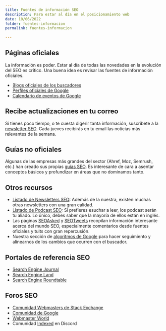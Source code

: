 ```yaml
---
title: Fuentes de información SEO
description: Para estar al día en el posicionamiento web
date: 10/06/2022
folder: fuentes-informacion
permalink: fuentes-informacion
  
---
```



## Páginas oficiales

La información es poder. Estar al día de todas las novedades en la evolución del SEO es crítico. Una buena idea es revisar las fuentes de información oficiales.

- [Blogs oficiales de los buscadores](https://chuletaseo.com/blogs-oficiales) 
- [Perfiles oficiales de Google](https://chuletaseo.com/perfiles-oficiales-google)
- [Calendario de eventos de Google](https://www.google.com/webmasters/connect/?hl=es)

## Recibe actualizaciones en tu correo

Si tienes poco tiempo, o te cuesta digerir tanta información, suscríbete a la [newsletter SEO](https://newsletter.chuletaseo.com). Cada jueves recibirás en tu email las noticias más relevantes de la semana.

## Guías no oficiales

Algunas de las empresas más grandes del sector (Ahref, Moz, Semrush, etc.) han creado sus propias [guías SEO](https://chuletaseo.com/guias-seo). Es interesante de cara a asentar conceptos básicos y profundizar en áreas que no dominamos tanto.

## Otros recursos

- [Listado de Newsletters SEO](https://chuletaseo.com/newsletter-seo): Además de la nuestra, existen muchas otras newsletters con una gran calidad.
- [Listado de Podcast SEO](https://chuletaseo.com/podcast-seo): Si prefieres esuchar a leer, los podcast serán tu aliado. Lo único, debes saber que la mayoría de ellos están en inglés.
- Las páginas [SEOAsked](https://seoasked.com/)  y [SEOTweets](https://seotweets.io/) recopilan información interesante acerca del mundo SEO, especialmente comentarios desde fuentes oficiales y tuits con gran repercusión.
- Nuestra sección de [algoritmos de Google](https://chuletaseo.com/algoritmos-google) para hacer seguimiento y alinearnos de los cambios que ocurren con el buscador.

## Portales de referencia SEO

- [Search Engine Journal](https://www.searchenginejournal.com/) 
- [Search Engine Land](https://searchengineland.com/)
- [Search Engine Roundtable](https://www.seroundtable.com/)


## Foros SEO

- [Comunidad Webmasters de Stack Exchange](https://webmasters.stackexchange.com/questions)
- [Comunidad de Google](https://support.google.com/webmasters/community/?hl=en&gpf=%23!forum%2Fwebmasters)
- [Webmaster World](https://www.webmasterworld.com/)
- Comunidad [Indexed](https://discord.com/invite/w6DneAXrGd) en Discord

<!--stackedit_data:
eyJoaXN0b3J5IjpbMzI2NjI1NjIsLTEzNDI0MjY4ODYsLTQwOD
I5MTcyMiwtNzc1MDQxMzQwLDE3NTUyNTkxMTMsLTEzODg4NDkx
NjMsNTEzNjUzNDAxLDE0MzcyNjc1NzVdfQ==
-->